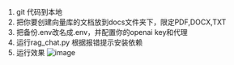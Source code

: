 1. git 代码到本地
2. 把你要创建向量库的文档放到docs文件夹下，限定PDF,DOCX,TXT
2. 把备份.env改名成.env，并配置你的openai key和代理
3. 运行rag_chat.py   根据报错提示安装依赖
4. 运行效果
    ![image](https://github.com/user-attachments/assets/d28418c0-9a04-499a-80f1-159f7f08b118)
